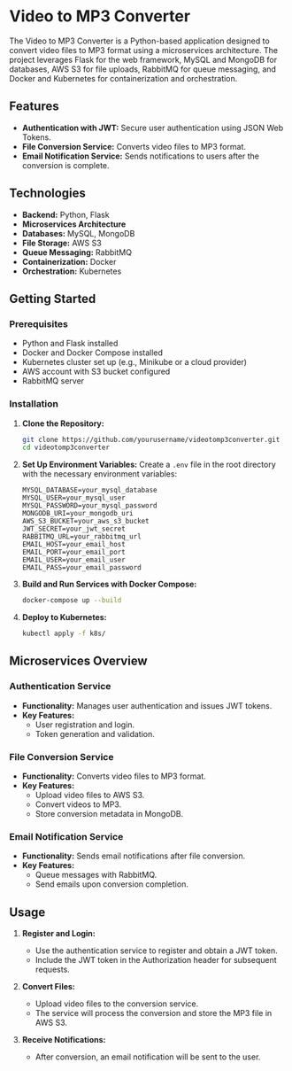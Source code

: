 # Video to MP3 Converter

The Video to MP3 Converter is a Python-based application designed to convert video files to MP3 format using a microservices architecture. The project leverages Flask for the web framework, MySQL and MongoDB for databases, AWS S3 for file uploads, RabbitMQ for queue messaging, and Docker and Kubernetes for containerization and orchestration.

## Features

- **Authentication with JWT:** Secure user authentication using JSON Web Tokens.
- **File Conversion Service:** Converts video files to MP3 format.
- **Email Notification Service:** Sends notifications to users after the conversion is complete.

## Technologies

- **Backend:** Python, Flask
- **Microservices Architecture**
- **Databases:** MySQL, MongoDB
- **File Storage:** AWS S3
- **Queue Messaging:** RabbitMQ
- **Containerization:** Docker
- **Orchestration:** Kubernetes

## Getting Started

### Prerequisites

- Python and Flask installed
- Docker and Docker Compose installed
- Kubernetes cluster set up (e.g., Minikube or a cloud provider)
- AWS account with S3 bucket configured
- RabbitMQ server

### Installation

1. **Clone the Repository:**
    ```bash
    git clone https://github.com/yourusername/videotomp3converter.git
    cd videotomp3converter
    ```

2. **Set Up Environment Variables:**
    Create a `.env` file in the root directory with the necessary environment variables:
    ```env
    MYSQL_DATABASE=your_mysql_database
    MYSQL_USER=your_mysql_user
    MYSQL_PASSWORD=your_mysql_password
    MONGODB_URI=your_mongodb_uri
    AWS_S3_BUCKET=your_aws_s3_bucket
    JWT_SECRET=your_jwt_secret
    RABBITMQ_URL=your_rabbitmq_url
    EMAIL_HOST=your_email_host
    EMAIL_PORT=your_email_port
    EMAIL_USER=your_email_user
    EMAIL_PASS=your_email_password
    ```

3. **Build and Run Services with Docker Compose:**
    ```bash
    docker-compose up --build
    ```

4. **Deploy to Kubernetes:**
    ```bash
    kubectl apply -f k8s/
    ```

## Microservices Overview

### Authentication Service
- **Functionality:** Manages user authentication and issues JWT tokens.
- **Key Features:**
  - User registration and login.
  - Token generation and validation.

### File Conversion Service
- **Functionality:** Converts video files to MP3 format.
- **Key Features:**
  - Upload video files to AWS S3.
  - Convert videos to MP3.
  - Store conversion metadata in MongoDB.

### Email Notification Service
- **Functionality:** Sends email notifications after file conversion.
- **Key Features:**
  - Queue messages with RabbitMQ.
  - Send emails upon conversion completion.

## Usage

1. **Register and Login:**
   - Use the authentication service to register and obtain a JWT token.
   - Include the JWT token in the Authorization header for subsequent requests.

2. **Convert Files:**
   - Upload video files to the conversion service.
   - The service will process the conversion and store the MP3 file in AWS S3.

3. **Receive Notifications:**
   - After conversion, an email notification will be sent to the user.

